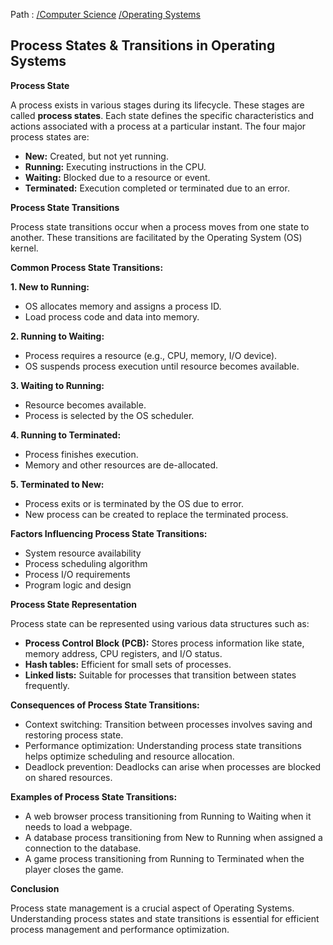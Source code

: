 Path : [/Computer Science](<..\..\index.md>) [/Operating Systems](<..\index.md>)
## Process States & Transitions in Operating Systems

**Process State**

A process exists in various stages during its lifecycle. These stages are called **process states**. Each state defines the specific characteristics and actions associated with a process at a particular instant. The four major process states are:

* **New:** Created, but not yet running.
* **Running:** Executing instructions in the CPU.
* **Waiting:** Blocked due to a resource or event.
* **Terminated:** Execution completed or terminated due to an error.


**Process State Transitions**

Process state transitions occur when a process moves from one state to another. These transitions are facilitated by the Operating System (OS) kernel. 

**Common Process State Transitions:**

**1. New to Running:**
- OS allocates memory and assigns a process ID. 
- Load process code and data into memory.

**2. Running to Waiting:**
- Process requires a resource (e.g., CPU, memory, I/O device).
- OS suspends process execution until resource becomes available.

**3. Waiting to Running:**
- Resource becomes available.
- Process is selected by the OS scheduler.

**4. Running to Terminated:**
- Process finishes execution.
- Memory and other resources are de-allocated.

**5. Terminated to New:**
- Process exits or is terminated by the OS due to error.
- New process can be created to replace the terminated process.


**Factors Influencing Process State Transitions:**

- System resource availability
- Process scheduling algorithm
- Process I/O requirements
- Program logic and design


**Process State Representation**

Process state can be represented using various data structures such as:

* **Process Control Block (PCB):** Stores process information like state, memory address, CPU registers, and I/O status.
* **Hash tables:** Efficient for small sets of processes.
* **Linked lists:** Suitable for processes that transition between states frequently.


**Consequences of Process State Transitions:**

- Context switching: Transition between processes involves saving and restoring process state.
- Performance optimization: Understanding process state transitions helps optimize scheduling and resource allocation.
- Deadlock prevention: Deadlocks can arise when processes are blocked on shared resources.


**Examples of Process State Transitions:**

- A web browser process transitioning from Running to Waiting when it needs to load a webpage.
- A database process transitioning from New to Running when assigned a connection to the database.
- A game process transitioning from Running to Terminated when the player closes the game.


**Conclusion**

Process state management is a crucial aspect of Operating Systems. Understanding process states and state transitions is essential for efficient process management and performance optimization.
